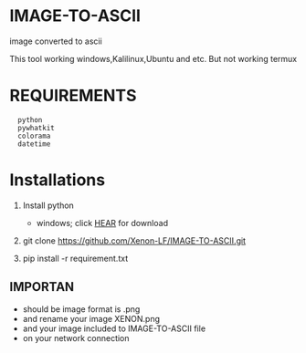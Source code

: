 # IMAGE-TO-ASCII
image converted to ascii


This tool working windows,Kalilinux,Ubuntu and etc.
But not working termux


# REQUIREMENTS
      python                      
      pywhatkit 
      colorama 
      datetime 

# Installations 
   1. Install python
        - windows;
            click [HEAR](https://www.python.org/downloads/release/python-3104/) for download 
                
   2. git clone https://github.com/Xenon-LF/IMAGE-TO-ASCII.git
   3. pip install -r requirement.txt

## IMPORTAN
- should be image format is .png
- and rename your image XENON.png
- and your image included to IMAGE-TO-ASCII file
- on your network connection 
 


